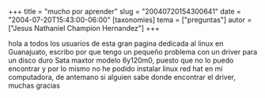 +++
title = "mucho por aprender"
slug = "20040720154300641"
date = "2004-07-20T15:43:00-06:00"
[taxonomies]
tema = ["preguntas"]
autor = ["Jesus Nathaniel Champion Hernandez"]
+++

hola a todos los usuarios de esta gran pagina dedicada al linux en
Guanajuato, escribo por que tengo un pequeño problema con un driver para
un disco duro Sata maxtor modelo 6y120m0, puesto que no lo puedo
encontrar y por lo mismo no he podido instalar linux red hat en mi
computadora, de antemano si alguien sabe donde encontrar el driver,
muchas gracias
